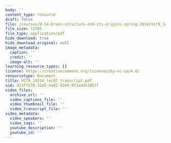 ```yaml
---
body: ''
content_type: resource
draft: false
file: /courses/9-14-brain-structure-and-its-origins-spring-2014/mit9_14s14_lec07_transcript.pdf
file_size: 72385
file_type: application/pdf
hide_download: true
hide_download_original: null
image_metadata:
  caption: ''
  credit: ''
  image-alt: ''
learning_resource_types: []
license: https://creativecommons.org/licenses/by-nc-sa/4.0/
resourcetype: Document
title: MIT9_14S14_lec07_transcript.pdf
uid: 913ff239-32a5-4ad2-9349-9f3adde3057f
video_files:
  archive_url: ''
  video_captions_file: ''
  video_thumbnail_file: ''
  video_transcript_file: ''
video_metadata:
  video_speakers: ''
  video_tags: ''
  youtube_description: ''
  youtube_id: ''
---
```

